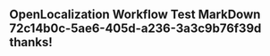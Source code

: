 <properties
ms.topic="hero-topic1"
ms.test1="hero-topic"
ms.test2="test"/>

## OpenLocalization Workflow Test MarkDown 72c14b0c-5ae6-405d-a236-3a3c9b76f39d thanks!
